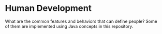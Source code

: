 # Human Development
What are the common features and behaviors that can define people? Some of them are implemented using Java concepts in this repository.
